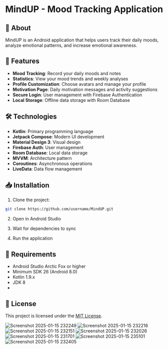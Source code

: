 # MindUP - Mood Tracking Application

## 📱 About
MindUP is an Android application that helps users track their daily moods, analyze emotional patterns, and increase emotional awareness.

## 🌟 Features
- **Mood Tracking**: Record your daily moods and notes
- **Statistics**: View your mood trends and weekly analyses
- **Profile Customization**: Choose avatars and manage your profile
- **Motivation Page**: Daily motivation messages and activity suggestions
- **Secure Login**: User management with Firebase Authentication
- **Local Storage**: Offline data storage with Room Database

## 🛠️ Technologies
- **Kotlin**: Primary programming language
- **Jetpack Compose**: Modern UI development
- **Material Design 3**: Visual design
- **Firebase Auth**: User management
- **Room Database**: Local data storage
- **MVVM**: Architecture pattern
- **Coroutines**: Asynchronous operations
- **LiveData**: Data flow management

## 📥 Installation
1. Clone the project:
```bash
git clone https://github.com/username/MindUP.git
```
2. Open in Android Studio

3. Wait for dependencies to sync

4. Run the application

## 🔑 Requirements
- Android Studio Arctic Fox or higher
- Minimum SDK 26 (Android 8.0)
- Kotlin 1.9.x
- JDK 8
- 
## 📄 License
This project is licensed under the [MIT License](LICENSE).


![Screenshot 2025-01-15 232249](https://github.com/user-attachments/assets/e345e457-777b-4ee4-b549-28469b24ec56)
![Screenshot 2025-01-15 232216](https://github.com/user-attachments/assets/5adb4757-535f-45b8-8384-c002d8dfde51)
![Screenshot 2025-01-15 232151](https://github.com/user-attachments/assets/8b3a3ec6-c87c-4e33-b721-8c7cf7b55c84)
![Screenshot 2025-01-15 232026](https://github.com/user-attachments/assets/b03c3c2c-7230-49b7-ac13-7db9bf01941d)
![Screenshot 2025-01-15 231701](https://github.com/user-attachments/assets/a3723560-baa5-4bbb-858d-58b64aae7b5a)
![Screenshot 2025-01-15 235101](https://github.com/user-attachments/assets/67a0dd6a-3545-4b0d-bea5-b14a0baa1c89)
![Screenshot 2025-01-15 232405](https://github.com/user-attachments/assets/f3a0ebb8-1546-4b90-9bde-51bc58bb6bab)


